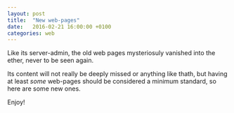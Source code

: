 ```yaml
---
layout: post
title:  "New web-pages"
date:   2016-02-21 16:00:00 +0100
categories: web
---
```


Like its server-admin, the old web pages mysteriosuly vanished into the ether,
never to be seen again.

Its content will not really be deeply missed or anything like thath, but having
at least *some* web-pages should be considered a minimum standard, so here are some
new ones.

Enjoy!
